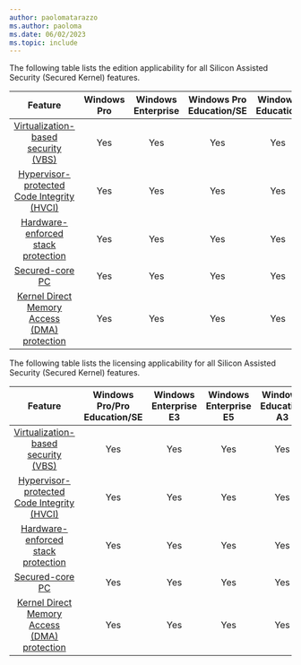 ```yaml
---
author: paolomatarazzo
ms.author: paoloma
ms.date: 06/02/2023
ms.topic: include
---
```


The following table lists the edition applicability for all Silicon Assisted Security (Secured Kernel) features.

|Feature|Windows Pro|Windows Enterprise|Windows Pro Education/SE|Windows Education|
|:-:|:-:|:-:|:-:|:-:|
|[Virtualization-based security (VBS)](/windows-hardware/design/device-experiences/oem-vbs)|Yes|Yes|Yes|Yes|
|[Hypervisor-protected Code Integrity (HVCI)](/windows-hardware/design/device-experiences/oem-hvci-enablement)|Yes|Yes|Yes|Yes|
|[Hardware-enforced stack protection](https://techcommunity.microsoft.com/t5/windows-os-platform-blog/understanding-hardware-enforced-stack-protection/ba-p/1247815)|Yes|Yes|Yes|Yes|
|[Secured-core PC](/windows-hardware/design/device-experiences/oem-highly-secure-11)|Yes|Yes|Yes|Yes|
|[Kernel Direct Memory Access (DMA) protection](/windows/security/information-protection/kernel-dma-protection-for-thunderbolt)|Yes|Yes|Yes|Yes|

The following table lists the licensing applicability for all Silicon Assisted Security (Secured Kernel) features.

|Feature|Windows Pro/Pro Education/SE|Windows Enterprise E3|Windows Enterprise E5|Windows Education A3|Windows Education A5|
|:-:|:-:|:-:|:-:|:-:|:-:|
|[Virtualization-based security (VBS)](/windows-hardware/design/device-experiences/oem-vbs)|Yes|Yes|Yes|Yes|Yes|
|[Hypervisor-protected Code Integrity (HVCI)](/windows-hardware/design/device-experiences/oem-hvci-enablement)|Yes|Yes|Yes|Yes|Yes|
|[Hardware-enforced stack protection](https://techcommunity.microsoft.com/t5/windows-os-platform-blog/understanding-hardware-enforced-stack-protection/ba-p/1247815)|Yes|Yes|Yes|Yes|Yes|
|[Secured-core PC](/windows-hardware/design/device-experiences/oem-highly-secure-11)|Yes|Yes|Yes|Yes|Yes|
|[Kernel Direct Memory Access (DMA) protection](/windows/security/information-protection/kernel-dma-protection-for-thunderbolt)|Yes|Yes|Yes|Yes|Yes|
